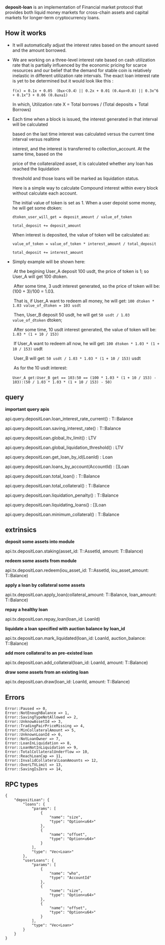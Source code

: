 **deposit-loan** is an implementation of Financial market protocol that provides both liquid money markets for cross-chain assets and capital markets for longer-term cryptocurrency  loans. 

## How it works

+ It will automatically adjust the interest rates based on the amount saved and the amount borrowed.

+ We are working on a three-level interest rate based on cash utilization rate that is partially influenced by the economic pricing for scarce resources and our belief that the demand for stable coin is relatively inelastic in different utilization rate intervals.  The exact loan interest rate is yet to be determined but it would look like this :

  `f(x) = 0.1x + 0.05 （0≤x＜0.4）|| 0.2x + 0.01 (0.4≤x<0.8) || 0.3x^6 + 0.1x^3 + 0.06 (0.8≤x≤1)`

  In which, Utilization rate X = Total borrows / (Total deposits + Total Borrows)

+ Each time when a block is issued, the interest generated in that interval will be calculated

  based on the last time interest was calculated versus the current time interval versus realtime

  interest,  and the interest is transferred to collection_account. At the same time, based on the

  price of the collateralized asset, it is calculated whether any loan has reached the liquidation

  threshold and those loans will be marked as liquidation status.

  Here is a simple way to calculate Compound interest within every block without calculate each account.

  The initial value of token is set as 1. When a user depoist some money, he will get some dtoken:

     `dtoken_user_will_get = deposit_amount / value_of_token`

     `total_deposit += deposit_amount`

  When interest is deposited, the value of token will be calculated as:

    `value_of_token = value_of_token * interest_amount / total_deposit`

    `total_deposit += interest_amount`

+ Simply example will be shown here:

  ​    At the begining User_A deposit 100 usdt, the price of token is 1; so User_A will get 100 dtoken.

  ​    After some time, 3 usdt interest generated, so the price of token will be: (100 + 3)/100 = 1.03.

  ​    That is, if User_A want to redeem all money, he will get: `100 dtoken * 1.03 value_of_dtoken = 103 usdt`

  ​    Then, User_B deposit 50 usdt, he will get `50 usdt / 1.03 value_of_dtoken` dtoken;

  ​    After some time, 10 usdt interest generated, the value of token will be: `1.03 * (1 + 10 / 153)`

  ​    If User_A want to redeem all now, he will get: `100 dtoken * 1.03 * (1 + 10 / 153)` usdt

  ​    User_B will get: `50 usdt / 1.03 * 1.03 * (1 + 10 / 153)` usdt

  ​    As for the 10 usdt interest:

  ​    `User_A get:User_B get == 103:50 == (100 * 1.03 * (1 + 10 / 153) - 103):(50 / 1.03 * 1.03 * (1 + 10 / 153) - 50)`


## query

**important query apis**

api.query.depositLoan.loan_interest_rate_current() : T::Balance

api.query.depositLoan.saving_interest_rate() : T::Balance

api.query.depositLoan.global_ltv_limit() : LTV

api.query.depositLoan.global_liquidation_threshold() : LTV

api.query.depositLoan.get_loan_by_id(LoanId) : Loan

api.query.depositLoan.loans_by_account(AccountId) : []Loan

api.query.depositLoan.total_loan() : T::Balance

api.query.depositLoan.total_collateral() : T::Balance

api.query.depositLoan.liquidation_penalty() : T::Balance

api.query.depositLoan.liquidating_loans() : []Loan

api.query.depositLoan.minimum_collateral() : T::Balance

## extrinsics

**deposit some assets into module**

api.tx.depositLoan.staking(asset_id: T::AssetId, amount: T::Balance)

**redeem some assets from module**

api.tx.depositLoan.redeem(iou_asset_id: T::AssetId, iou_asset_amount: T::Balance)

**apply a loan by collateral some assets**

api.tx.depositLoan.apply_loan(collateral_amount: T::Balance, loan_amount: T::Balance)

**repay a healthy loan**

api.tx.depositLoan.repay_loan(loan_id: LoanId)

**liquidate a loan specified with auction balance by loan_id**

api.tx.depositLoan.mark_liquidated(loan_id: LoanId, auction_balance: T::Balance)

**add more collateral to an pre-existed loan**

api.tx.depositLoan.add_collateral(loan_id: LoanId, amount: T::Balance)

**draw some assets from an existing loan**

api.tx.depositLoan.draw(loan_id: LoanId, amount: T::Balance)

## Errors

```
Error::Paused => 0,
Error::NotEnoughBalance => 1,
Error::SavingTypeNotAllowed => 2,
Error::UnknowAssetId => 3,
Error::TradingPairPriceMissing => 4,
Error::MinCollateralAmount => 5,
Error::UnknownLoanId => 6,
Error::NotLoanOwner => 7,
Error::LoanInLiquidation => 8,
Error::LoanNotInLiquidation => 9,
Error::TotalCollateralUnderflow => 10,
Error::ReachLoanCap => 11,
Error::InvalidCollateralLoanAmounts => 12,
Error::OverLTVLimit => 13,
Error::SavingIsZero => 14,
```

## RPC types

```
{
    "depositLoan": {
        "loans": {
            "params": [
                {
                    "name": "size",
                    "type": "Option<u64>"
                },
                {
                    "name": "offset",
                    "type": "Option<u64>"
                }
            ],
            "type": "Vec<Loan>"
        },
        "userLoans": {
            "params": [
                {
                    "name": "who",
                    "type": "AccountId"
                },
                {
                    "name": "size",
                    "type": "Option<u64>"
                },
                {
                    "name": "offset",
                    "type": "Option<u64>"
                }
            ],
            "type": "Vec<Loan>"
        }
    }
}
```


